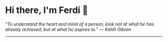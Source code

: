 <h1>Hi there, I'm Ferdi 👋</h1>

<p><em>
  "To understand the heart and mind of a person, look not at what he has already achieved, but at what he aspires to." — Kahlil Gibran
</em></p>

---
